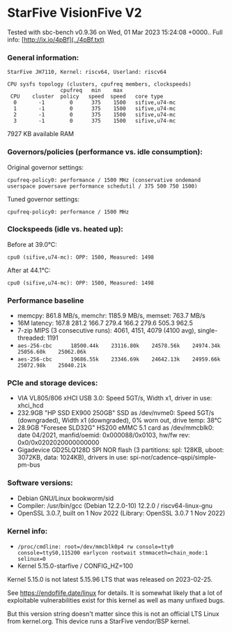 # StarFive VisionFive V2

Tested with sbc-bench v0.9.36 on Wed, 01 Mar 2023 15:24:08 +0000.. Full info: [http://ix.io/4pBf](../4pBf.txt)

### General information:

    StarFive JH7110, Kernel: riscv64, Userland: riscv64

    CPU sysfs topology (clusters, cpufreq members, clockspeeds)
                     cpufreq   min    max
     CPU    cluster  policy   speed  speed   core type
      0       -1        0      375    1500   sifive,u74-mc
      1       -1        0      375    1500   sifive,u74-mc
      2       -1        0      375    1500   sifive,u74-mc
      3       -1        0      375    1500   sifive,u74-mc

7927 KB available RAM

### Governors/policies (performance vs. idle consumption):

Original governor settings:

    cpufreq-policy0: performance / 1500 MHz (conservative ondemand userspace powersave performance schedutil / 375 500 750 1500)

Tuned governor settings:

    cpufreq-policy0: performance / 1500 MHz

### Clockspeeds (idle vs. heated up):

Before at 39.0°C:

    cpu0 (sifive,u74-mc): OPP: 1500, Measured: 1498 

After at 44.1°C:

    cpu0 (sifive,u74-mc): OPP: 1500, Measured: 1498 

### Performance baseline

 * memcpy: 861.8 MB/s, memchr: 1185.9 MB/s, memset: 763.7 MB/s
 * 16M latency: 167.8 281.2 166.7 279.4 166.2 279.6 505.3 962.5 
 * 7-zip MIPS (3 consecutive runs): 4061, 4151, 4079 (4100 avg), single-threaded: 1191
 * `aes-256-cbc      18500.44k    23116.80k    24578.56k    24974.34k    25056.60k    25062.06k`
 * `aes-256-cbc      19686.55k    23346.69k    24642.13k    24959.66k    25072.98k    25040.21k`

### PCIe and storage devices:

 * VIA VL805/806 xHCI USB 3.0: Speed 5GT/s, Width x1, driver in use: xhci_hcd
 * 232.9GB "HP SSD EX900 250GB" SSD as /dev/nvme0: Speed 5GT/s (downgraded), Width x1 (downgraded), 0% worn out, drive temp: 38°C
 * 28.9GB "Foresee SLD32G" HS200 eMMC 5.1 card as /dev/mmcblk0: date 04/2021, manfid/oemid: 0x000088/0x0103, hw/fw rev: 0x0/0x0202020000000000
 * Gigadevice GD25LQ128D SPI NOR flash (3 partitions: spl: 128KB, uboot: 3072KB, data: 1024KB), drivers in use: spi-nor/cadence-qspi/simple-pm-bus

### Software versions:

 * Debian GNU/Linux bookworm/sid
 * Compiler: /usr/bin/gcc (Debian 12.2.0-10) 12.2.0 / riscv64-linux-gnu
 * OpenSSL 3.0.7, built on 1 Nov 2022 (Library: OpenSSL 3.0.7 1 Nov 2022)    

### Kernel info:

 * `/proc/cmdline: root=/dev/mmcblk0p4 rw console=tty0 console=ttyS0,115200 earlycon rootwait stmmaceth=chain_mode:1 selinux=0`
 * Kernel 5.15.0-starfive / CONFIG_HZ=100

Kernel 5.15.0 is not latest 5.15.96 LTS that was released on 2023-02-25.

See https://endoflife.date/linux for details. It is somewhat likely that
a lot of exploitable vulnerabilities exist for this kernel as well as many
unfixed bugs.

But this version string doesn't matter since this is not an official LTS Linux
from kernel.org. This device runs a StarFive vendor/BSP kernel.
	